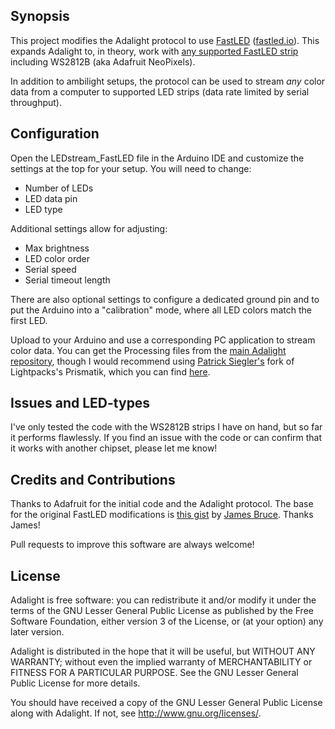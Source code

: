 ## Synopsis

This project modifies the Adalight protocol to use [FastLED](https://github.com/FastLED/FastLED) ([fastled.io](http://fastled.io)). This expands Adalight to, in theory, work with [any supported FastLED strip](https://github.com/FastLED/FastLED/wiki/Chipset-reference) including WS2812B (aka Adafruit NeoPixels).

In addition to ambilight setups, the protocol can be used to stream *any* color data from a computer to supported LED strips (data rate limited by serial throughput).

## Configuration

Open the LEDstream_FastLED file in the Arduino IDE and customize the settings at the top for your setup. You will need to change:

- Number of LEDs
- LED data pin
- LED type

Additional settings allow for adjusting:

- Max brightness
- LED color order
- Serial speed
- Serial timeout length

There are also optional settings to configure a dedicated ground pin and to put the Arduino into a "calibration" mode, where all LED colors match the first LED.

Upload to your Arduino and use a corresponding PC application to stream color data. You can get the Processing files from the [main Adalight repository](https://github.com/adafruit/Adalight), though I would recommend using [Patrick Siegler's](https://github.com/psieg/) fork of Lightpacks's Prismatik, which you can find [here](https://github.com/psieg/Lightpack).

## Issues and LED-types

I've only tested the code with the WS2812B strips I have on hand, but so far it performs flawlessly. If you find an issue with the code or can confirm that it works with another chipset, please let me know!

## Credits and Contributions

Thanks to Adafruit for the initial code and the Adalight protocol. The base for the original FastLED modifications is [this gist](https://gist.github.com/jamesabruce/09d79a56d270ed37870c) by [James Bruce](https://github.com/jamesabruce). Thanks James!

Pull requests to improve this software are always welcome!

## License

Adalight is free software: you can redistribute it and/or modify
it under the terms of the GNU Lesser General Public License as
published by the Free Software Foundation, either version 3 of
the License, or (at your option) any later version.

Adalight is distributed in the hope that it will be useful,
but WITHOUT ANY WARRANTY; without even the implied warranty of
MERCHANTABILITY or FITNESS FOR A PARTICULAR PURPOSE.  See the
GNU Lesser General Public License for more details.

You should have received a copy of the GNU Lesser General Public
License along with Adalight.  If not, see <http://www.gnu.org/licenses/>.

